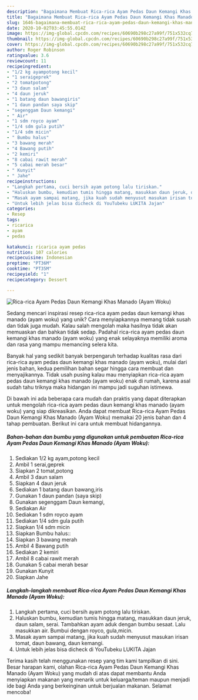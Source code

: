 ```yaml
---
description: "Bagaimana Membuat Rica-rica Ayam Pedas Daun Kemangi Khas Manado (Ayam Woku) yang Enak"
title: "Bagaimana Membuat Rica-rica Ayam Pedas Daun Kemangi Khas Manado (Ayam Woku) yang Enak"
slug: 1646-bagaimana-membuat-rica-rica-ayam-pedas-daun-kemangi-khas-manado-ayam-woku-yang-enak
date: 2020-10-02T03:45:55.014Z
image: https://img-global.cpcdn.com/recipes/60690b298c27a99f/751x532cq70/rica-rica-ayam-pedas-daun-kemangi-khas-manado-ayam-woku-foto-resep-utama.jpg
thumbnail: https://img-global.cpcdn.com/recipes/60690b298c27a99f/751x532cq70/rica-rica-ayam-pedas-daun-kemangi-khas-manado-ayam-woku-foto-resep-utama.jpg
cover: https://img-global.cpcdn.com/recipes/60690b298c27a99f/751x532cq70/rica-rica-ayam-pedas-daun-kemangi-khas-manado-ayam-woku-foto-resep-utama.jpg
author: Roger Robinson
ratingvalue: 3.6
reviewcount: 11
recipeingredient:
- "1/2 kg ayampotong kecil"
- "1 seraigeprek"
- "2 tomatpotong"
- "3 daun salam"
- "4 daun jeruk"
- "1 batang daun bawangiris"
- "1 daun pandan saya skip"
- "segenggam Daun kemangi"
- " Air"
- "1 sdm royco ayam"
- "1/4 sdm gula putih"
- "1/4 sdm micin"
- " Bumbu halus"
- "3 bawang merah"
- "4 Bawang putih"
- "2 kemiri"
- "8 cabai rawit merah"
- "5 cabai merah besar"
- " Kunyit"
- " Jahe"
recipeinstructions:
- "Langkah pertama, cuci bersih ayam potong lalu tiriskan."
- "Haluskan bumbu, kemudian tumis hingga matang, masukkan daun jeruk, daun salam, serai. Tambahkan ayam aduk dengan bumbu sesaat. Lalu masukkan air. Bumbui dengan royco, gula,micin."
- "Masak ayam sampai matang, jika kuah sudah menyusut masukan irisan tomat, daun bawang, daun kemangi."
- "Untuk lebih jelas bisa dicheck di YouTubeku LUKITA Jajan"
categories:
- Resep
tags:
- ricarica
- ayam
- pedas

katakunci: ricarica ayam pedas 
nutrition: 107 calories
recipecuisine: Indonesian
preptime: "PT36M"
cooktime: "PT35M"
recipeyield: "1"
recipecategory: Dessert

---
```



![Rica-rica Ayam Pedas Daun Kemangi Khas Manado (Ayam Woku)](https://img-global.cpcdn.com/recipes/60690b298c27a99f/751x532cq70/rica-rica-ayam-pedas-daun-kemangi-khas-manado-ayam-woku-foto-resep-utama.jpg)

Sedang mencari inspirasi resep rica-rica ayam pedas daun kemangi khas manado (ayam woku) yang unik? Cara menyiapkannya memang tidak susah dan tidak juga mudah. Kalau salah mengolah maka hasilnya tidak akan memuaskan dan bahkan tidak sedap. Padahal rica-rica ayam pedas daun kemangi khas manado (ayam woku) yang enak selayaknya memiliki aroma dan rasa yang mampu memancing selera kita.



Banyak hal yang sedikit banyak berpengaruh terhadap kualitas rasa dari rica-rica ayam pedas daun kemangi khas manado (ayam woku), mulai dari jenis bahan, kedua pemilihan bahan segar hingga cara membuat dan menyajikannya. Tidak usah pusing kalau mau menyiapkan rica-rica ayam pedas daun kemangi khas manado (ayam woku) enak di rumah, karena asal sudah tahu triknya maka hidangan ini mampu jadi suguhan istimewa.


Di bawah ini ada beberapa cara mudah dan praktis yang dapat diterapkan untuk mengolah rica-rica ayam pedas daun kemangi khas manado (ayam woku) yang siap dikreasikan. Anda dapat membuat Rica-rica Ayam Pedas Daun Kemangi Khas Manado (Ayam Woku) memakai 20 jenis bahan dan 4 tahap pembuatan. Berikut ini cara untuk membuat hidangannya.

<!--inarticleads1-->

##### Bahan-bahan dan bumbu yang digunakan untuk pembuatan Rica-rica Ayam Pedas Daun Kemangi Khas Manado (Ayam Woku):

1. Sediakan 1/2 kg ayam,potong kecil
1. Ambil 1 serai,geprek
1. Siapkan 2 tomat,potong
1. Ambil 3 daun salam
1. Siapkan 4 daun jeruk
1. Sediakan 1 batang daun bawang,iris
1. Gunakan 1 daun pandan (saya skip)
1. Gunakan segenggam Daun kemangi,
1. Sediakan  Air
1. Sediakan 1 sdm royco ayam
1. Sediakan 1/4 sdm gula putih
1. Siapkan 1/4 sdm micin
1. Siapkan  Bumbu halus::
1. Siapkan 3 bawang merah
1. Ambil 4 Bawang putih
1. Sediakan 2 kemiri
1. Ambil 8 cabai rawit merah
1. Gunakan 5 cabai merah besar
1. Gunakan  Kunyit
1. Siapkan  Jahe




<!--inarticleads2-->

##### Langkah-langkah membuat Rica-rica Ayam Pedas Daun Kemangi Khas Manado (Ayam Woku):

1. Langkah pertama, cuci bersih ayam potong lalu tiriskan.
1. Haluskan bumbu, kemudian tumis hingga matang, masukkan daun jeruk, daun salam, serai. Tambahkan ayam aduk dengan bumbu sesaat. Lalu masukkan air. Bumbui dengan royco, gula,micin.
1. Masak ayam sampai matang, jika kuah sudah menyusut masukan irisan tomat, daun bawang, daun kemangi.
1. Untuk lebih jelas bisa dicheck di YouTubeku LUKITA Jajan




Terima kasih telah menggunakan resep yang tim kami tampilkan di sini. Besar harapan kami, olahan Rica-rica Ayam Pedas Daun Kemangi Khas Manado (Ayam Woku) yang mudah di atas dapat membantu Anda menyiapkan makanan yang menarik untuk keluarga/teman maupun menjadi ide bagi Anda yang berkeinginan untuk berjualan makanan. Selamat mencoba!
